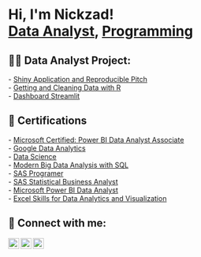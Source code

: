 <h1>Hi, I'm Nickzad! <br/><a href="https://www.linkedin.com/in/nickzad-pratama/">Data Analyst</a>, <a href="https://github.com/nickzadpratama">Programming</a></h1>

<h2>👨‍💻 Data Analyst Project:</h2>
- <a href="https://github.com/nickzadpratama/Shiny-Application-and-Reproducible-Pitch">Shiny Application and Reproducible Pitch</a><br>
- <a href="https://github.com/nickzadpratama/Getting-and-Cleaning-Data-Course-Project">Getting and Cleaning Data with R</a><br>
- <a href="https://github.com/nickzadpratama/Web-Streamlit">Dashboard Streamlit</a>

<h2>📄 Certifications</h2>
- <a href="https://learn.microsoft.com/id-id/users/nickzadpratama-3297/credentials/5b5ffe9daaf48651?ref=https%3A%2F%2Fwww.linkedin.com%2F">Microsoft Certified: Power BI Data Analyst Associate</a><br>
- <a href="https://www.coursera.org/account/accomplishments/professional-cert/VCHBCZ6BCTD7?utm_source=link&utm_medium=certificate&utm_content=cert_image&utm_campaign=sharing_cta&utm_product=prof">Google Data Analytics</a><br>
- <a href="https:https://www.coursera.org/account/accomplishments/specialization/HZ6BL8Q4GHYA?utm_source=link&utm_medium=certificate&utm_content=cert_image&utm_campaign=sharing_cta&utm_product=s12n">Data Science</a><br>
- <a href="https://www.coursera.org/account/accomplishments/specialization/47U2FRWGDG5S?utm_source=link&utm_medium=certificate&utm_content=cert_image&utm_campaign=sharing_cta&utm_product=s12n">Modern Big Data Analysis with SQL</a><br>
- <a href="https://www.coursera.org/account/accomplishments/professional-cert/WNBE9RPCGAHJ?utm_source=link&utm_medium=certificate&utm_content=cert_image&utm_campaign=sharing_cta&utm_product=prof">SAS Programer</a><br>
- <a href="https://www.coursera.org/account/accomplishments/professional-cert/4X5WS25L6FCA?utm_source=link&utm_medium=certificate&utm_content=cert_image&utm_campaign=sharing_cta&utm_product=prof">SAS Statistical Business Analyst</a><br>
- <a href="https://www.coursera.org/account/accomplishments/professional-cert/A5CRJJKJ8DNM?utm_source=link&utm_medium=certificate&utm_content=cert_image&utm_campaign=sharing_cta&utm_product=prof">Microsoft Power BI Data Analyst</a><br>
- <a href="https://www.coursera.org/account/accomplishments/specialization/Z973GMDTSKDM?utm_source=link&utm_medium=certificate&utm_content=cert_image&utm_campaign=sharing_cta&utm_product=s12n">Excel Skills for Data Analytics and Visualization</a><br>

<h2> 🤳 Connect with me:</h2>

[<img align="left" alt="Nickzad | LinkedIn" width="22px" src="https://cdn.jsdelivr.net/npm/simple-icons@v3/icons/linkedin.svg" />][linkedin]
[<img align="left" alt="Nickzad | Twitter" width="22px" src="https://cdn.jsdelivr.net/npm/simple-icons@v3/icons/twitter.svg" />][twitter]
[<img align="left" alt="Nickzad | Instagram" width="22px" src="https://cdn.jsdelivr.net/npm/simple-icons@v3/icons/instagram.svg" />][instagram]

[twitter]: https://x.com/nickzadp
[instagram]: https://www.instagram.com/nikzadp/
[linkedin]: https://www.linkedin.com/in/nickzad-pratama/

<!--
**nickzadpratama/nickzadpratamaa** is a ✨ _special_ ✨ repository because its `README.md` (this file) appears on your GitHub profile.

Here are some ideas to get you started:

- 🔭 I’m currently working on ...
- 🌱 I’m currently learning Data Analyst
- 👯 I’m looking to collaborate on Work as Data Analyst
- 🤔 I’m looking for help with Data Analyst
- 💬 Ask me about Data Analyst/ Data Science
- 📫 How to reach me: 0859106980511(WA)|nickzadpratama7@gmail.com(email)
-->

